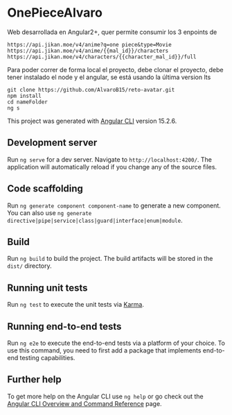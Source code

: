 # OnePieceAlvaro

Web desarrollada en Angular2+, quer permite consumir los 3 enpoints de 

```
https://api.jikan.moe/v4/anime?q=one piece&type=Movie
https://api.jikan.moe/v4/anime/{{mal_id}}/characters
https://api.jikan.moe/v4/characters/{{character_mal_id}}/full
```

Para poder correr de forma local el proyecto, debe clonar el proyecto,
debe tener instalado el node y el angular, se está usando la última version lts

```
git clone https://github.com/AlvaroB15/reto-avatar.git
npm install
cd nameFolder
ng s
```

This project was generated with [Angular CLI](https://github.com/angular/angular-cli) version 15.2.6.

## Development server

Run `ng serve` for a dev server. Navigate to `http://localhost:4200/`. The application will automatically reload if you change any of the source files.

## Code scaffolding

Run `ng generate component component-name` to generate a new component. You can also use `ng generate directive|pipe|service|class|guard|interface|enum|module`.

## Build

Run `ng build` to build the project. The build artifacts will be stored in the `dist/` directory.

## Running unit tests

Run `ng test` to execute the unit tests via [Karma](https://karma-runner.github.io).

## Running end-to-end tests

Run `ng e2e` to execute the end-to-end tests via a platform of your choice. To use this command, you need to first add a package that implements end-to-end testing capabilities.

## Further help

To get more help on the Angular CLI use `ng help` or go check out the [Angular CLI Overview and Command Reference](https://angular.io/cli) page.
